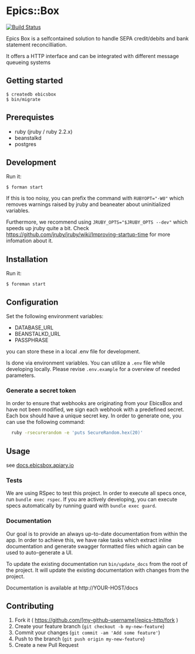 # Epics::Box

[![Build Status](https://magnum.travis-ci.com/railslove/epics-box.svg?token=AM3M96RpNyP5z4TXrjkp&branch=master)](https://magnum.travis-ci.com/railslove/epics-box)

Epics Box is a selfcontained solution to handle SEPA credit/debits and bank statement
reconcilliation.

It offers a HTTP interface and can be integrated with different message queueing systems

## Getting started

    $ createdb ebicsbox
    $ bin/migrate

## Prerequistes

* ruby (jruby / ruby 2.2.x)
* beanstalkd
* postgres

## Development

Run it:

    $ forman start

If this is too noisy, you can prefix the command with ```RUBYOPT="-W0"``` which removes warnings
raised by jruby and beaneater about uninitialized variables.

Furthermore, we recommend using ```JRUBY_OPTS="$JRUBY_OPTS --dev"``` which speeds up jruby quite a
bit. Check https://github.com/jruby/jruby/wiki/Improving-startup-time for more infomation about it.

## Installation

Run it:

    $ foreman start

## Configuration

Set the following environment variables:

* DATABASE_URL
* BEANSTALKD_URL
* PASSPHRASE

you can store these in a local .env file for development.

Is done via environment variables. You can utilize a `.env` file while
developing locally. Please revise `.env.example` for a overview
of needed parameters.

### Generate a secret token

In order to ensure that webhooks are originating from your EbicsBox and have not been modified, we
sign each webhook with a predefined secret. Each box should have a unique secret key. In order to
generate one, you can use the following command:

```bash
  ruby -rsecurerandom -e 'puts SecureRandom.hex(20)'
```

## Usage

see [docs.ebicsbox.apiary.io](http://docs.ebicsbox.apiary.io)

### Tests

We are using RSpec to test this project. In order to execute all specs once, run ```bundle exec rspec```.
If you are actively developing, you can execute specs automatically by running guard with ```bundle exec guard```.

### Documentation

Our goal is to provide an always up-to-date documentation from within the app. In order to achieve
this, we have rake tasks which extract inline documentation and generate swagger formatted files
which again can be used to auto-generate a UI.

To update the existing documentation run ```bin/update_docs``` from the root of the project.
It will update the existing documentation with changes from the project.

Documentation is available at http://YOUR-HOST/docs

## Contributing

1. Fork it ( https://github.com/[my-github-username]/epics-http/fork )
2. Create your feature branch (`git checkout -b my-new-feature`)
3. Commit your changes (`git commit -am 'Add some feature'`)
4. Push to the branch (`git push origin my-new-feature`)
5. Create a new Pull Request
